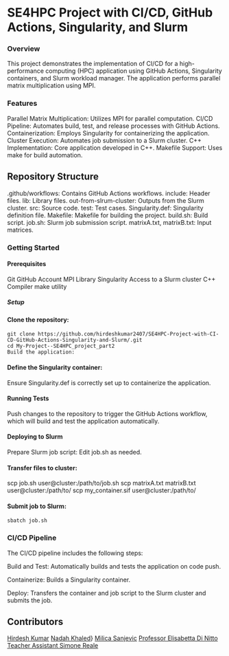 # SE4HPC Project with CI/CD, GitHub Actions, Singularity, and Slurm
### Overview
This project demonstrates the implementation of CI/CD for a high-performance computing (HPC) application using GitHub Actions, Singularity containers, and Slurm workload manager. The application performs parallel matrix multiplication using MPI.

### Features
Parallel Matrix Multiplication: Utilizes MPI for parallel computation.
CI/CD Pipeline: Automates build, test, and release processes with GitHub Actions.
Containerization: Employs Singularity for containerizing the application.
Cluster Execution: Automates job submission to a Slurm cluster.
C++ Implementation: Core application developed in C++.
Makefile Support: Uses make for build automation.

## Repository Structure
.github/workflows: Contains GitHub Actions workflows.
include: Header files.
lib: Library files.
out-from-slrum-cluster: Outputs from the Slurm cluster.
src: Source code.
test: Test cases.
Singularity.def: Singularity definition file.
Makefile: Makefile for building the project.
build.sh: Build script.
job.sh: Slurm job submission script.
matrixA.txt, matrixB.txt: Input matrices.

### Getting Started
#### Prerequisites
Git
GitHub Account
MPI Library
Singularity
Access to a Slurm cluster
C++ Compiler
make utility
##### Setup
#### Clone the repository:

```
git clone https://github.com/hirdeshkumar2407/SE4HPC-Project-with-CI-CD-GitHub-Actions-Singularity-and-Slurm/.git
cd My-Project--SE4HPC_project_part2
Build the application:
```

#### Define the Singularity container:
Ensure Singularity.def is correctly set up to containerize the application.

#### Running Tests
Push changes to the repository to trigger the GitHub Actions workflow, which will build and test the application automatically.

#### Deploying to Slurm
Prepare Slurm job script:
Edit job.sh as needed.

#### Transfer files to cluster:
scp job.sh user@cluster:/path/to/job.sh
scp matrixA.txt matrixB.txt user@cluster:/path/to/
scp my_container.sif user@cluster:/path/to/

#### Submit job to Slurm:

```
sbatch job.sh
```

### CI/CD Pipeline
The CI/CD pipeline includes the following steps:

Build and Test: Automatically builds and tests the application on code push.

Containerize: Builds a Singularity container.

Deploy: Transfers the container and job script to the Slurm cluster and submits the job.


## Contributors
[Hirdesh Kumar](https://github.com/hirdeshkumar2407)
[Nadah Khaled](https://github.com/nadahkhaledd)}
[Milica Sanjevic](https://github.com/milicasanjevic)
[Professor Elisabetta Di Nitto](https://github.com/dinitto)
[Teacher Assistant Simone Reale](https://github.com/SimoneReale)
